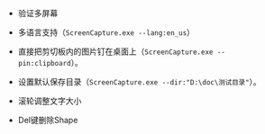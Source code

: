 - 验证多屏幕
- 多语言支持（`ScreenCapture.exe --lang:en_us`）
- 直接把剪切板内的图片钉在桌面上（`ScreenCapture.exe --pin:clipboard`）。
- 设置默认保存目录（`ScreenCapture.exe --dir:"D:\doc\测试目录"`）。



- 滚轮调整文字大小
- Del键删除Shape